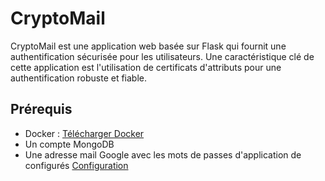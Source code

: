 # CryptoMail

CryptoMail est une application web basée sur Flask qui fournit une authentification sécurisée pour les utilisateurs. 
Une caractéristique clé de cette application est l'utilisation de certificats d'attributs pour une authentification robuste et fiable.


## Prérequis

- Docker : [Télécharger Docker](https://www.docker.com/products/docker-desktop)
- Un compte MongoDB 
- Une adresse mail Google avec les mots de passes d'application de configurés [Configuration](https://support.google.com/mail/answer/185833?hl=fr)
